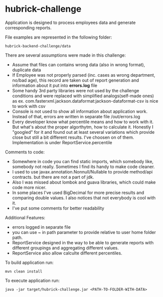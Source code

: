 # hubrick-challenge

Application is designed to process employees data and generate corresponding reports.

File examples are represented in the following folder: 

    hubrick-backend-challenge/data


There are several assumptions were made in this challenge:
- Assume that files can contains wrong data (also in wrong format), duplicate data
- If Employee was not properly parsed (inc. cases as wrong department, no/bad age), this record are taken out of report generation and information about it put into <b>errors.log</b> file  
- Some handy 3rd party libraries were not used by the challenge conditions and were replaced with simplified analogs(self-made ones)
    as ex. com.fasterxml.jackson.dataformat:jackson-dataformat-csv is nice to work with csv
- Console is not used to show all information about application work. 
  Instead of that, errors are written in separate file <PATH-TO-FOLDER-WITH-DATA>/out/errors.log  
- Every developer know what percentile means and how to work with it. But what's about the proper algorthytm, how to calculate it.
  Honestly I "googled" for it and found out at least several variations which provide close but still a bit different results.
  I've choosen on of them.
  Implementation is under ReportService.percentile

Comments to code:
- Somewhere in code you can find static imports, which somebody like, somebody not really.
  Sometimes I find its handy to make code cleaner.
- I used to  use javax.annotation.Nonnull/Nullable to provide method/api contracts. but there are not a part of jdk.  
- Also I was missed about lombok and guava libraries, which could make code more nicer.
- In some places I've used BigDecimal for more precise results and comparing double values. I also notices that not everybody is cool with it.
- I've put some comments for better readability


Additional Features:
- errors logged in separate file
- you can use ~ in path parameter to provide relative to user home folder path.
- ReportService designed in the way to be able to generate reports with different groupings and aggregating different values.
- ReportService also allow calculte different percentiles.
  


To build application run:
    
    mvn clean install


To execute application run:
    
    java -jar target/hubrick-challenge.jar <PATH-TO-FOLDER-WITH-DATA>


